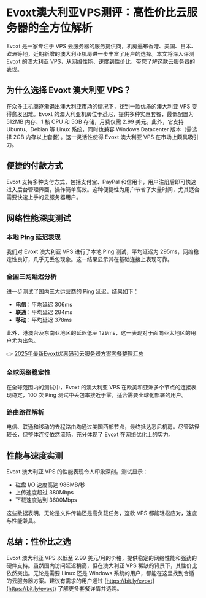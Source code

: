 # Evoxt澳大利亚VPS测评：高性价比云服务器的全方位解析

Evoxt 是一家专注于 VPS 云服务器的服务提供商，机房遍布香港、美国、日本、欧洲等地，近期新增的澳大利亚机房进一步丰富了用户的选择。本文将深入评测 Evoxt 的澳大利亚 VPS，从网络性能、速度到性价比，带您了解这款云服务器的表现。

## 为什么选择 Evoxt 澳大利亚 VPS？

在众多主机商逐渐退出澳大利亚市场的情况下，找到一款优质的澳大利亚 VPS 变得愈发困难。Evoxt 的澳大利亚机房位于悉尼，提供多种实惠套餐，最低配置为 512MB 内存、1 核 CPU 和 5GB 存储，月费仅需 2.99 美元。此外，它支持 Ubuntu、Debian 等 Linux 系统，同时也兼容 Windows Datacenter 版本（需选择 2GB 内存以上套餐）。这一灵活性使得 Evoxt 澳大利亚 VPS 在市场上颇具吸引力。

## 便捷的付款方式

Evoxt 支持多种支付方式，包括支付宝、PayPal 和信用卡，用户注册后即可快速进入后台管理界面，操作简单高效。这种便捷性为用户节省了大量时间，尤其适合需要快速上手的云服务器用户。

## 网络性能深度测试

### 本地 Ping 延迟表现

我们对 Evoxt 澳大利亚 VPS 进行了本地 Ping 测试，平均延迟为 295ms，网络稳定性良好，几乎无丢包现象。这一结果显示其在基础连接上表现可靠。

### 全国三网延迟分析

进一步测试了国内三大运营商的 Ping 延迟，结果如下：
- **电信**：平均延迟 306ms
- **联通**：平均延迟 284ms
- **移动**：平均延迟 378ms

此外，港澳台及东南亚地区的延迟低至 129ms，这一表现对于面向亚太地区的用户尤为出色。

👉 [2025年最新Evoxt优惠码和云服务器方案套餐整理汇总](https://bit.ly/evoxt)

### 全球网络稳定性

在全球范围内的测试中，Evoxt 的澳大利亚 VPS 在欧美和亚洲多个节点的连接表现稳定，100 次 Ping 测试中丢包率接近于零，适合需要全球化部署的用户。

### 路由路径解析

电信、联通和移动的去程路由均通过美国西部节点，最终抵达悉尼机房。尽管路径较长，但整体连接依然流畅，充分体现了 Evoxt 在网络优化上的实力。

## 性能与速度实测

Evoxt 澳大利亚 VPS 的性能表现令人印象深刻。测试显示：
- 磁盘 I/O 速度高达 986MB/秒
- 上传速度超过 380Mbps
- 下载速度达到 3600Mbps

这些数据表明，无论是文件传输还是高负载任务，这款 VPS 都能轻松应对，速度与性能兼具。

## 总结：性价比之选

Evoxt 澳大利亚 VPS 以低至 2.99 美元/月的价格，提供稳定的网络性能和强劲的硬件支持。虽然国内访问延迟稍高，但在澳大利亚 VPS 稀缺的背景下，其性价比依然突出。无论是需要 Linux 还是 Windows 系统的用户，都能在这里找到合适的云服务器方案。建议有需求的用户通过 [https://bit.ly/evoxt](https://bit.ly/evoxt) 了解更多套餐详情并选购。